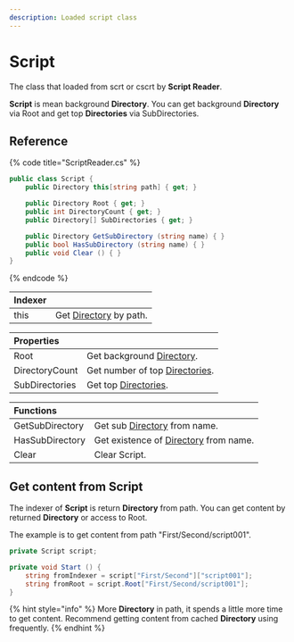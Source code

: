 ```yaml
---
description: Loaded script class
---
```


# Script

The class that loaded from scrt or cscrt by **Script Reader**.

**Script** is mean background **Directory**. You can get background **Directory** via Root and get top **Directories** via SubDirectories.

## Reference

{% code title="ScriptReader.cs" %}
```csharp
public class Script {
    public Directory this[string path] { get; }

    public Directory Root { get; }
    public int DirectoryCount { get; }
    public Directory[] SubDirectories { get; }

    public Directory GetSubDirectory (string name) { }
    public bool HasSubDirectory (string name) { }
    public void Clear () { }
}
```
{% endcode %}

| Indexer |  |
| :--- | :--- |
| this | Get [Directory](directory.md) by path. |

| Properties |  |
| :--- | :--- |
| Root | Get background [Directory](directory.md). |
| DirectoryCount | Get number of top [Directories](directory.md). |
| SubDirectories | Get top [Directories](directory.md). |

| Functions |  |
| :--- | :--- |
| GetSubDirectory | Get sub [Directory](directory.md) from name. |
| HasSubDirectory | Get existence of [Directory](directory.md) from name. |
| Clear | Clear Script. |

## Get content from Script

The indexer of **Script** is return **Directory** from path. You can get content by returned **Directory** or access to Root.

The example is to get content from path "First/Second/script001".

```csharp
private Script script;

private void Start () {
    string fromIndexer = script["First/Second"]["script001"];
    string fromRoot = script.Root["First/Second/script001"];
}
```

{% hint style="info" %}
More **Directory** in path, it spends a little more time to get content. Recommend getting content from cached **Directory** using frequently.
{% endhint %}

